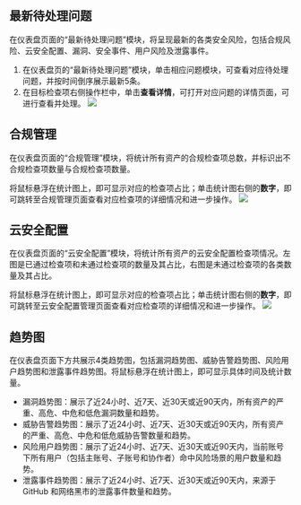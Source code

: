 ## 最新待处理问题
在仪表盘页面的“最新待处理问题”模块，将呈现最新的各类安全风险，包括合规风险、云安全配置、漏洞、安全事件、用户风险及泄露事件。
1. 在仪表盘页的“最新待处理问题”模块，单击相应问题模块，可查看对应待处理问题，并按时间倒序展示最新5条。
2. 在目标检查项右侧操作栏中，单击**查看详情**，可打开对应问题的详情页面，可进行查看并处理。
![](https://qcloudimg.tencent-cloud.cn/raw/9801fc9eaca4cf82814b330ad048b561.png)

## 合规管理
在仪表盘页面的“合规管理”模块，将统计所有资产的合规检查项总数，并标识出不合规检查项数量与合规检查项数量。

将鼠标悬浮在统计图上，即可显示对应的检查项占比；单击统计图右侧的**数字**，即可跳转至合规管理页面查看对应检查项的详细情况和进一步操作。
![](https://qcloudimg.tencent-cloud.cn/raw/432d56c524561c47b131beaba5811e72.png)

## 云安全配置
在仪表盘页面的“云安全配置”模块，将统计所有资产的云安全配置检查项情况。左图是已通过检查项和未通过检查项的数量及其占比，右图是未通过检查项的各类数量及其占比。

将鼠标悬浮在统计图上，即可显示对应的检查项占比；单击统计图右侧的**数字**，即可跳转至云安全配置管理页面查看对应检查项的详细情况和进一步操作。
![](https://main.qcloudimg.com/raw/f8bdf4ba3ea7befce2910f735b55df0f.png)

## 趋势图
在仪表盘页面下方共展示4类趋势图，包括漏洞趋势图、威胁告警趋势图、风险用户趋势图和泄露事件趋势图。将鼠标悬浮在统计图上，即可显示具体时间及统计数量。
- 漏洞趋势图：展示了近24小时、近7天、近30天或近90天内，所有资产的严重、高危、中危和低危漏洞数量和趋势。
- 威胁告警趋势图：展示了近24小时、近7天、近30天或近90天内，所有资产的严重、高危、中危和低危威胁告警数量和趋势。
- 风险用户趋势图：展示了近24小时、近7天、近30天或近90天内，当前账号下所有用户（包括主账号、子账号和协作者）命中风险场景的用户数量和趋势。
- 泄露事件趋势图：展示了近24小时、近7天、近30天或近90天内，来源于 GitHub 和网络黑市的泄露事件数量和趋势。

